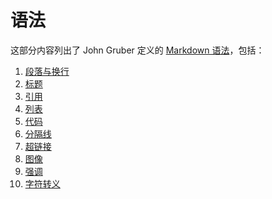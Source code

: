 语法
====

这部分内容列出了 John Gruber 定义的 [Markdown 语法](http://daringfireball.net/projects/markdown/syntax 'Markdown: Syntax')，包括：

1. [段落与换行](paragraphs-and-line-breaks.md)
2. [标题](headers.md)
3. [引用](blockquotes.md)
4. [列表](lists.md)
5. [代码](code.md)
6. [分隔线](horizontal-rule.md)
7. [超链接](links.md)
8. [图像](images.md)
9. [强调](emphasis.md)
10. [字符转义](blackslash-escapes.md)
